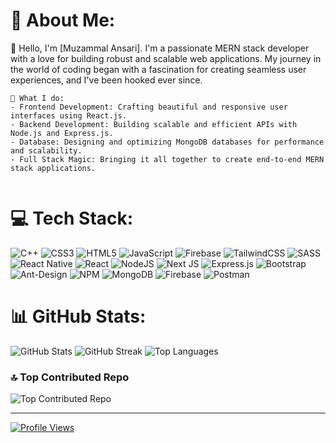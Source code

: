 # 💫 About Me:
<div style="display: flex; ">
  <div style="flex: 1;">
    👋 Hello, I'm [Muzammal Ansari]. I'm a passionate MERN stack developer with a love for building robust and scalable web applications. My journey in the world of coding began with a fascination for creating seamless user experiences, and I've been hooked ever since.
    
    🚀 What I do:
    - Frontend Development: Crafting beautiful and responsive user interfaces using React.js.
    - Backend Development: Building scalable and efficient APIs with Node.js and Express.js.
    - Database: Designing and optimizing MongoDB databases for performance and scalability.
    - Full Stack Magic: Bringing it all together to create end-to-end MERN stack applications.
  </div>
<!--   <div style="flex: 1;">
    <img src="https://miro.medium.com/max/1360/0*7Q3yvSIv_t0ioJ-Z.gif" alt="Your Image" width="400">
  </div> -->
</div>

# 💻 Tech Stack:
![C++](https://img.shields.io/badge/c++-%2300599C.svg?style=for-the-badge&logo=c%2B%2B&logoColor=white) ![CSS3](https://img.shields.io/badge/css3-%231572B6.svg?style=for-the-badge&logo=css3&logoColor=white) ![HTML5](https://img.shields.io/badge/html5-%23E34F26.svg?style=for-the-badge&logo=html5&logoColor=white) ![JavaScript](https://img.shields.io/badge/javascript-%23323330.svg?style=for-the-badge&logo=javascript&logoColor=%23F7DF1E) ![Firebase](https://img.shields.io/badge/firebase-%23039BE5.svg?style=for-the-badge&logo=firebase) ![TailwindCSS](https://img.shields.io/badge/tailwindcss-%2338B2AC.svg?style=for-the-badge&logo=tailwind-css&logoColor=white) ![SASS](https://img.shields.io/badge/SASS-hotpink.svg?style=for-the-badge&logo=SASS&logoColor=white) ![React Native](https://img.shields.io/badge/react_native-%2320232a.svg?style=for-the-badge&logo=react&logoColor=%2361DAFB) ![React](https://img.shields.io/badge/react-%2320232a.svg?style=for-the-badge&logo=react&logoColor=%2361DAFB) ![NodeJS](https://img.shields.io/badge/node.js-6DA55F?style=for-the-badge&logo=node.js&logoColor=white) ![Next JS](https://img.shields.io/badge/Next-black?style=for-the-badge&logo=next.js&logoColor=white) ![Express.js](https://img.shields.io/badge/express.js-%23404d59.svg?style=for-the-badge&logo=express&logoColor=%2361DAFB) ![Bootstrap](https://img.shields.io/badge/bootstrap-%238511FA.svg?style=for-the-badge&logo=bootstrap&logoColor=white) ![Ant-Design](https://img.shields.io/badge/-AntDesign-%230170FE?style=for-the-badge&logo=ant-design&logoColor=white) ![NPM](https://img.shields.io/badge/NPM-%23CB3837.svg?style=for-the-badge&logo=npm&logoColor=white) ![MongoDB](https://img.shields.io/badge/MongoDB-%234ea94b.svg?style=for-the-badge&logo=mongodb&logoColor=white) ![Firebase](https://img.shields.io/badge/Firebase-039BE5?style=for-the-badge&logo=Firebase&logoColor=white) ![Postman](https://img.shields.io/badge/Postman-FF6C37?style=for-the-badge&logo=postman&logoColor=white)

# 📊 GitHub Stats:
![GitHub Stats](https://github-readme-stats.vercel.app/api?username=MuzammalAnsari&theme=dark&hide_border=false&include_all_commits=true&count_private=true)
![GitHub Streak](https://github-readme-streak-stats.herokuapp.com/?user=MuzammalAnsari&theme=dark&hide_border=false)
![Top Languages](https://github-readme-stats.vercel.app/api/top-langs/?username=MuzammalAnsari&theme=dark&hide_border=false&include_all_commits=true&count_private=true&layout=compact)

### 🔝 Top Contributed Repo
![Top Contributed Repo](https://github-contributor-stats.vercel.app/api?username=MuzammalAnsari&limit=5&theme=dark&combine_all_yearly_contributions=true)

---
[![Profile Views](https://visitcount.itsvg.in/api?id=MuzammalAnsari&icon=0&color=0)](https://visitcount.itsvg.in)

